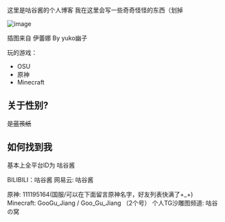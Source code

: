 这里是咕谷酱的个人博客
我在这里会写一些奇奇怪怪的东西（划掉

![image](https://user-images.githubusercontent.com/74496778/173046073-334f1b6d-3261-4c77-9c96-e840498c2359.png)

插图来自 伊蕾娜 By yuko幽子

玩的游戏：
- OSU
- 原神
- Minecraft
## 关于性别?
~~是蓝孩纸~~

## 如何找到我
基本上全平台ID为 咕谷酱

BILIBILI：咕谷酱
网易云: 咕谷酱

原神: 111195164(国服/可以在下面留言原神名字，好友列表快满了+_+)
Minecraft: GooGu_Jiang / Goo_Gu_Jiang （2个号）
个人TG沙雕图频道: 咕谷の窝

